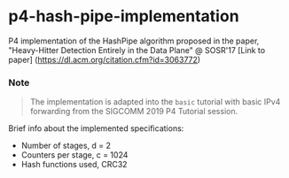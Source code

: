 # p4-hash-pipe-implementation
P4 implementation of the HashPipe algorithm proposed in the paper, "Heavy-Hitter Detection Entirely in the Data Plane" @ SOSR'17
[Link to paper] (https://dl.acm.org/citation.cfm?id=3063772)

### Note
> The implementation is adapted into the `basic` tutorial with basic IPv4 forwarding from the SIGCOMM 2019 P4 Tutorial session.

Brief info about the implemented specifications:
+ Number of stages, d = 2
+ Counters per stage, c = 1024
+ Hash functions used, CRC32
